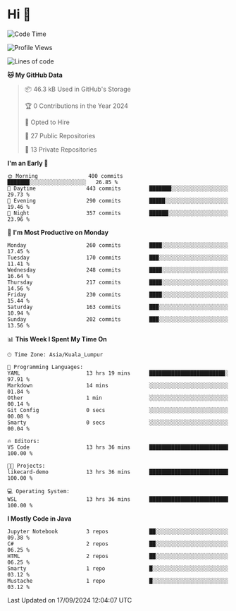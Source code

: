 <h1>Hi 👋</h1>

<!--START_SECTION:waka-->
![Code Time](http://img.shields.io/badge/Code%20Time-722%20hrs%2012%20mins-blue)

![Profile Views](http://img.shields.io/badge/Profile%20Views-0-blue)

![Lines of code](https://img.shields.io/badge/From%20Hello%20World%20I%27ve%20Written-1.2%20million%20lines%20of%20code-blue)

**🐱 My GitHub Data** 

> 📦 46.3 kB Used in GitHub's Storage 
 > 
> 🏆 0 Contributions in the Year 2024
 > 
> 💼 Opted to Hire
 > 
> 📜 27 Public Repositories 
 > 
> 🔑 13 Private Repositories 
 > 
**I'm an Early 🐤** 

```text
🌞 Morning                400 commits         ███████░░░░░░░░░░░░░░░░░░   26.85 % 
🌆 Daytime                443 commits         ███████░░░░░░░░░░░░░░░░░░   29.73 % 
🌃 Evening                290 commits         █████░░░░░░░░░░░░░░░░░░░░   19.46 % 
🌙 Night                  357 commits         ██████░░░░░░░░░░░░░░░░░░░   23.96 % 
```
📅 **I'm Most Productive on Monday** 

```text
Monday                   260 commits         ████░░░░░░░░░░░░░░░░░░░░░   17.45 % 
Tuesday                  170 commits         ███░░░░░░░░░░░░░░░░░░░░░░   11.41 % 
Wednesday                248 commits         ████░░░░░░░░░░░░░░░░░░░░░   16.64 % 
Thursday                 217 commits         ████░░░░░░░░░░░░░░░░░░░░░   14.56 % 
Friday                   230 commits         ████░░░░░░░░░░░░░░░░░░░░░   15.44 % 
Saturday                 163 commits         ███░░░░░░░░░░░░░░░░░░░░░░   10.94 % 
Sunday                   202 commits         ███░░░░░░░░░░░░░░░░░░░░░░   13.56 % 
```


📊 **This Week I Spent My Time On** 

```text
🕑︎ Time Zone: Asia/Kuala_Lumpur

💬 Programming Languages: 
YAML                     13 hrs 19 mins      ████████████████████████░   97.91 % 
Markdown                 14 mins             ░░░░░░░░░░░░░░░░░░░░░░░░░   01.84 % 
Other                    1 min               ░░░░░░░░░░░░░░░░░░░░░░░░░   00.14 % 
Git Config               0 secs              ░░░░░░░░░░░░░░░░░░░░░░░░░   00.08 % 
Smarty                   0 secs              ░░░░░░░░░░░░░░░░░░░░░░░░░   00.04 % 

🔥 Editors: 
VS Code                  13 hrs 36 mins      █████████████████████████   100.00 % 

🐱‍💻 Projects: 
likecard-demo            13 hrs 36 mins      █████████████████████████   100.00 % 

💻 Operating System: 
WSL                      13 hrs 36 mins      █████████████████████████   100.00 % 
```

**I Mostly Code in Java** 

```text
Jupyter Notebook         3 repos             ██░░░░░░░░░░░░░░░░░░░░░░░   09.38 % 
C#                       2 repos             ██░░░░░░░░░░░░░░░░░░░░░░░   06.25 % 
HTML                     2 repos             ██░░░░░░░░░░░░░░░░░░░░░░░   06.25 % 
Smarty                   1 repo              █░░░░░░░░░░░░░░░░░░░░░░░░   03.12 % 
Mustache                 1 repo              █░░░░░░░░░░░░░░░░░░░░░░░░   03.12 % 
```




 Last Updated on 17/09/2024 12:04:07 UTC
<!--END_SECTION:waka-->
